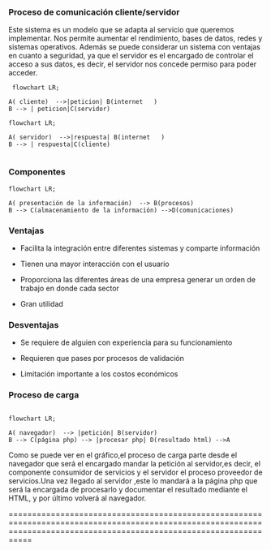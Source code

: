
### Proceso de comunicación cliente/servidor
Este sistema es un modelo que se adapta al servicio que queremos implementar. 
Nos permite aumentar el rendimiento, bases de datos, redes y sistemas operativos.
Además se puede considerar un sistema con ventajas en cuanto a seguridad, ya que el servidor es el encargado de controlar el acceso a sus datos, 
es decir, el servidor nos concede permiso para poder acceder.

```mermaid
 flowchart LR;

A( cliente)  -->|peticion| B(internet   ) 
B --> | peticion|C(servidor)
```
```mermaid
flowchart LR;

A( servidor)  -->|respuesta| B(internet   ) 
B --> | respuesta|C(cliente)


```
### Componentes

```mermaid
flowchart LR;

A( presentación de la información)  --> B(procesos) 
B --> C(almacenamiento de la información) -->D(comunicaciones)
```


### Ventajas

- Facilita la integración entre diferentes sistemas y comparte información 

- Tienen una mayor interacción con el usuario

- Proporciona las diferentes áreas de una empresa generar un orden de trabajo en donde cada sector 

- Gran utilidad

### Desventajas

- Se requiere de alguien con experiencia para su funcionamiento

- Requieren que pases por procesos de validación

- Limitación importante a los costos económicos 

### Proceso de carga

```mermaid

flowchart LR;

A( navegador)  --> |petición| B(servidor) 
B --> C(página php) --> |procesar php| D(resultado html) -->A

```


Como se puede ver en el gráfico,el proceso de carga parte desde el navegador que será el encargado mandar la petición al servidor,es decir, el componente consumidor de servicios 
y el servidor el proceso proveedor de servicios.Una vez llegado al servidor ,este lo mandará a la página php que será la encargada de procesarlo y documentar el resultado mediante 
el HTML, y por último volverá al navegador.

=======================================================================================================================================================================
